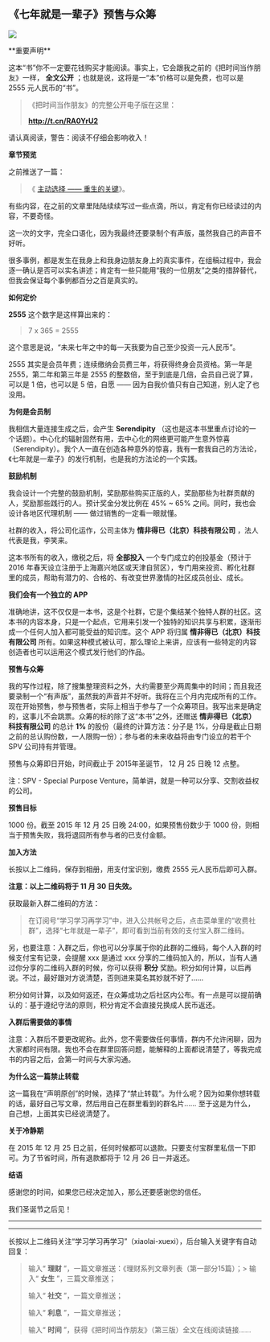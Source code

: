 ## 《七年就是一辈子》预售与众筹
 ![](http://mmbiz.qpic.cn/mmbiz/BDcu2rMySicqRzumMnicgywRiak3siaaXpMFqUkYyYcmY1Ju6BKJLGWuIwCJ8C4O7Ymo0UR8BYO8mGV7DhQk0M2mEw/640?wx_fmt=jpeg&wxfrom=5)
<head><meta http-equiv="Content-Type" content="text/html; charset=utf-8"></head>
 **重要声明**

这本“书”你不一定要花钱购买才能阅读。事实上，它会跟我之前的《把时间当作朋友》一样， **全文公开** ；也就是说，这将是一“本”价格可以是免费，也可以是 2555 元人民币的“书”。

> 《把时间当作朋友》的完整公开电子版在这里：
> 
> **http://t.cn/RA0YrU2**

请认真阅读，警告：阅读不仔细会影响收入！

**章节预览**

之前推送了一篇：

> 《 [主动选择 —— 重生的关键](http://mp.weixin.qq.com/s?__biz=MzAxNzI4MTMwMw==&mid=400644750&idx=1&sn=c21362913bc3b25fde60c4886fe17438&scene=21#wechat_redirect)》。

有些内容，在之前的文章里陆陆续续写过一些点滴，所以，肯定有你已经读过的内容，不要奇怪。

这一次的文字，完全口语化，因为我最终还要录制个有声版，虽然我自己的声音不好听。

很多事例，都是发生在我身上和我身边朋友身上的真实事件，在组稿过程中，我会逐一确认是否可以实名讲述；肯定有一些只能用“我的一位朋友”之类的措辞替代，但我会保证每个事例都百分之百是真实的。

**如何定价**

**2555** 这个数字是这样算出来的：

> 7 x 365 = 2555

这个意思是说，“未来七年之中的每一天我要为自己至少投资一元人民币”。

2555 其实是会员年费；连续缴纳会员费三年，将获得终身会员资格。第一年是 2555，第二年和第三年是 2555 的整数倍，至于到底是几倍，会员自己说了算，可以是 1 倍，也可以是 5 倍，自愿 —— 因为自我价值只有自己知道，别人定了也没用。

**为何是会员制**

我相信大量连接生成之后，会产生 **Serendipity** （这也是这本书里重点讨论的一个话题）。中心化的辐射固然有用，去中心化的网络更可能产生意外惊喜（Serendipity）。我个人一直在创造各种意外的惊喜，我有一套我自己的方法论，《七年就是一辈子》的发行机制，也是我的方法论的一个实践。

**鼓励机制**

我会设计一个完整的鼓励机制，奖励那些购买正版的人，奖励那些为社群贡献的人，奖励那些践行的人。预计奖金分发比例在 45% ~ 65% 之间。同时，我也会设计各地区代理机制 —— 做过销售的一定看一眼就懂。

社群的收入，将公司化运作，公司主体为 **情非得已（北京）科技有限公司** ，法人代表是我，李笑来。

这本书所有的收入，缴税之后，将 **全部投入** 一个专门成立的创投基金（预计于 2016 年春天设立注册于上海嘉兴地区或天津自贸区），专门用来投资、孵化社群里的成员，帮助有潜力的、合格的、有改变世界激情的社区成员创业、成长。

**我们会有一个独立的 APP**

准确地讲，这不仅仅是一本书，这是个社群，它是个集结某个独特人群的社区。这本书的内容本身，只是一个起点，它用来引发一个独特的知识共享与积累，逐渐形成一个任何人加入都可能受益的知识库。这个 APP 将归属 **情非得已（北京）科技有限公司** 所有。如果这种模式被认可，那么理论上来讲，应该有一些特定的内容创造者也可以运用这个模式发行他们的作品。

**预售与众筹**

我的写作过程，除了搜集整理资料之外，大约需要至少两周集中的时间；而且我还要录制一个“有声版”，虽然我的声音并不好听。我将在三个月内完成所有的工作。现在开始预售，参与预售者，实际上相当于参与了一个众筹项目。我写出来是确定的，这事儿不会跳票。众筹的标的除了这“本书”之外，还赠送 **情非得已（北京）科技有限公司** 的总计 **1%** 的股份（最终的计算方法：分子是 1%，分母是截止日期之前的总认购份数，一人限购一份）；参与者的未来收益将由专门设立的若干个 SPV 公司持有并管理。

预售与众筹即日开始，时间截止于 2015年圣诞节， 12 月 25 日晚 12 点整。

注：SPV - Special Purpose Venture，简单讲，就是一种可以分享、交割收益权的公司。

**预售目标**

1000 份。截至 2015 年 12 月 25 日晚 24:00，如果预售份数少于 1000 份，则相当于预售失败，我将退回所有参与者的已支付金额。

**加入方法**



长按以上二维码，保存到相册，用支付宝识别，缴费 2555 元人民币后即可入群。

**注意：以上二维码将于 11 月 30 日失效。**

获取最新入群二维码的方法：

> 在订阅号“学习学习再学习”中，进入公共帐号之后，点击菜单里的“收费社群”，选择“七年就是一辈子”，即可看到当前有效的支付宝入群二维码。

另，也要注意：入群之后，你也可以分享属于你的此群的二维码，每个人入群的时候支付宝有记录，会提醒 xxx 是通过 xxx 分享的二维码加入的，所以，当有人通过你分享的二维码入群的时候，你可以获得 **积分** 奖励。积分如何计算，以后再说。不过，最好跟对方说清楚，否则进来莫名其妙就不好了……

积分如何计算，以及如何返还，在众筹成功之后社区内公布。有一点是可以提前确认的：基于遵纪守法的原则，积分肯定不会直接兑换成人民币返还。

**入群后需要做的事情**

注意：入群后不要更改昵称。此外，您不需要做任何事情，群内不允许闲聊，因为大家都时间有限。我也不会在群里回答问题，能解释的上面都说清楚了，等我完成书的内容之后，会第一时间与大家沟通。

**为什么这一篇禁止转载**

这一篇我在“声明原创”的时候，选择了“禁止转载”。为什么呢？因为如果你想转载的话，最好自己写文章，然后用自己在群里看到的群名片…… 至于这是为什么，自己想，上面其实已经说清楚了。

**关于冷静期**

在 2015 年 12 月 25 日之前，任何时候都可以退款。只要支付宝群里私信一下即可。为了节省时间，所有退款都将于 12 月 26 日一并返还。

**结语**

感谢您的时间，如果您已经决定加入，那么还要感谢您的信任。

我们圣诞节之后见！

* * *



* * *

长按以上二维码关注“学习学习再学习”（xiaolai-xuexi），后台输入关键字有自动回复：

> 输入“ **理财** ”，一篇文章推送：《理财系列文章列表（第一部分15篇）；> 输入“ **女生** ”，三篇文章推送；
> 
> 输入“ **社交** ”，一篇文章推送；
> 
> 输入“ **利息** ”，一篇文章推送；
> 
> 输入“ **时间** ”，获得《把时间当作朋友》（第三版）全文在线阅读链接……

